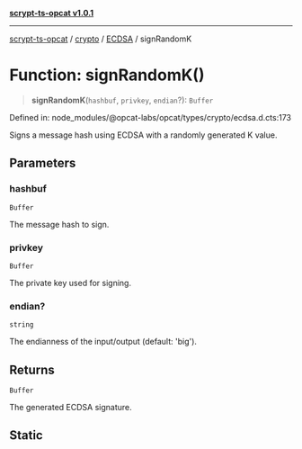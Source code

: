 [**scrypt-ts-opcat v1.0.1**](../../../../../README.md)

***

[scrypt-ts-opcat](../../../../../README.md) / [crypto](../../../README.md) / [ECDSA](../README.md) / signRandomK

# Function: signRandomK()

> **signRandomK**(`hashbuf`, `privkey`, `endian`?): `Buffer`

Defined in: node\_modules/@opcat-labs/opcat/types/crypto/ecdsa.d.cts:173

Signs a message hash using ECDSA with a randomly generated K value.

## Parameters

### hashbuf

`Buffer`

The message hash to sign.

### privkey

`Buffer`

The private key used for signing.

### endian?

`string`

The endianness of the input/output (default: 'big').

## Returns

`Buffer`

The generated ECDSA signature.

## Static
